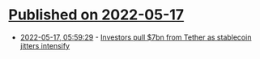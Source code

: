 # [Published on 2022-05-17](index.md)

* [2022-05-17, 05:59:29](https://news.ycombinator.com/item?id=31406521) - [Investors pull $7bn from Tether as stablecoin jitters intensify](https://www.ft.com/content/db9c3f32-cd91-4149-9788-95b2046bea10)
